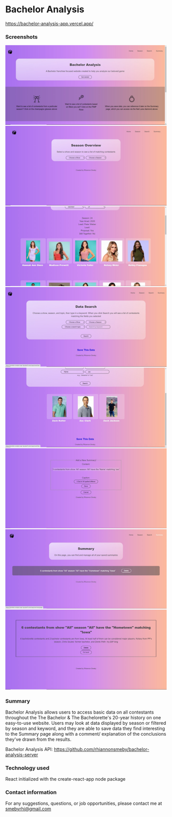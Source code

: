 # Bachelor Analysis

https://bachelor-analysis-app.vercel.app/

### Screenshots

![Landing Page](src/Images/landingpagetop.jpg)
![Season Page](src/Images/seasonpage.jpg)
![Season Results](src/Images/seasonresults.jpg)
![Data Search](src/Images/datasearch.jpg)
![Data Search Results](src/Images/datasearchresults.jpg)
![Add Summary](src/Images/addsummary.jpg)
![Summary Page](src/Images/summarypage.jpg)
![Expanded Summary](src/Images/expandedsummary.jpg)

### Summary

Bachelor Analysis allows users to access basic data on all contestants throughout the The Bachelor & The Bachelorette's 20-year history on one easy-to-use website. Users may look at data displayed by season or filtered by season and keyword, and they are able to save data they find interesting to the Summary page along with a comment/ explanation of the conclusions they've drawn from the results.

Bachelor Analysis API: https://github.com/rhiannonsmeby/bachelor-analysis-server

### Technology used

React initialized with the create-react-app node package

### Contact information

For any suggestions, questions, or job opportunities, please contact me at smebyrhi@gmail.com
